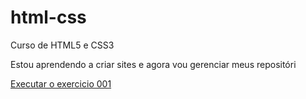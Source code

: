 # html-css
Curso de HTML5 e CSS3

 Estou aprendendo a criar sites e agora vou gerenciar meus repositóri

<a href= "https://fatima-brito.github.io/html-css/exercicio/ex001/index.html"> Executar o exercicio 001 </a>


